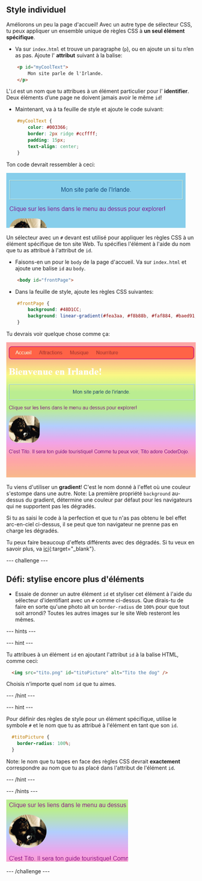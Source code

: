 ## Style individuel

Améliorons un peu la page d'accueil! Avec un autre type de sélecteur CSS, tu peux appliquer un ensemble unique de règles CSS à **un seul élément spécifique**.

+ Va sur `index.html` et trouve un paragraphe (`p`), ou en ajoute un si tu n’en as pas. Ajoute l' **attribut** suivant à la balise:

```html
    <p id="myCoolText">
        Mon site parle de l'Irlande.
    </p> 
```

L'`id` est un nom que tu attribues à un élément particulier pour l' **identifier**. Deux éléments d’une page ne doivent jamais avoir le même `id`!

+ Maintenant, va à ta feuille de style et ajoute le code suivant:

```css
    #myCoolText {
        color: #003366;
        border: 2px ridge #ccffff;
        padding: 15px;
        text-align: center;
    }
```

Ton code devrait ressembler à ceci:

![Texte avec une couleur différente et une bordure autour](images/paragraphIdStyle.png)

Un sélecteur avec un `#` devant est utilisé pour appliquer les règles CSS à un élément spécifique de ton site Web. Tu spécifies l'élément à l'aide du nom que tu as attribué à l'attribut de `id`.

+ Faisons-en un pour le `body` de la page d'accueil. Va sur `index.html` et ajoute une balise `id` au `body`.

```html
    <body id="frontPage">
```

+ Dans la feuille de style, ajoute les règles CSS suivantes:

```css
    #frontPage {
        background: #48D1CC;
        background: linear-gradient(#fea3aa, #f8b88b, #faf884, #baed91, #baed91, #b2cefe, #f2a2e8, #fea3aa);
    }
```

Tu devrais voir quelque chose comme ça:

![Fond dégradé arc-en-ciel](images/frontPageIdStyles.png)

Tu viens d'utiliser un **gradient**! C'est le nom donné à l'effet où une couleur s'estompe dans une autre. Note: La première propriété `background` au-dessus du gradient, détermine une couleur par défaut pour les navigateurs qui ne supportent pas les dégradés.

Si tu as saisi le code à la perfection et que tu n'as pas obtenu le bel effet arc-en-ciel ci-dessus, il se peut que ton navigateur ne prenne pas en charge les dégradés.

Tu peux faire beaucoup d'effets différents avec des dégradés. Si tu veux en savoir plus, va [ici](http://dojo.soy/html2-css-gradients){:target="_blank"}.

--- challenge ---

## Défi: stylise encore plus d'éléments

+ Essaie de donner un autre élément `id` et styliser cet élément à l'aide du sélecteur d'identifiant avec un `#` comme ci-dessus. Que dirais-tu de faire en sorte qu'une photo ait un `border-radius` de `100%` pour que tout soit arrondi? Toutes les autres images sur le site Web resteront les mêmes. 

--- hints ---


--- hint ---

Tu attribues à un élément `id` en ajoutant l'attribut `id` à la balise HTML, comme ceci:

```html
  <img src="tito.png" id="titoPicture" alt="Tito the dog" />        
```

Choisis n'importe quel nom `id` que tu aimes.

--- /hint ---

--- hint ---

Pour définir des règles de style pour un élément spécifique, utilise le symbole `#` et le nom que tu as attribué à l'élément en tant que son `id`.

```css
  #titoPicture {
    border-radius: 100%;
  }
```

Note: le nom que tu tapes en face des règles CSS devrait **exactement** correspondre au nom que tu as placé dans l'attribut de l'élément `id`.

--- /hint ---

--- /hints ---

![Une image ronde de Tito avec une bordure blanche](images/titoPictureIdStyle.png)

--- /challenge ---